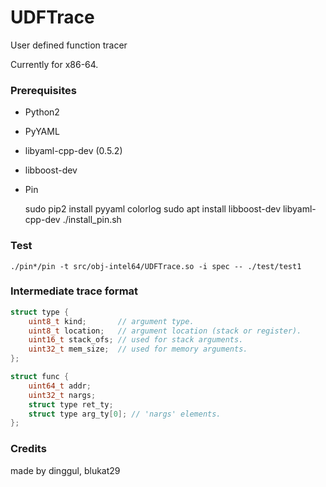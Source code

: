 # UDFTrace

User defined function tracer

Currently for x86-64.

### Prerequisites

- Python2
- PyYAML
- libyaml-cpp-dev (0.5.2)
- libboost-dev
- Pin

    sudo pip2 install pyyaml colorlog
    sudo apt install libboost-dev libyaml-cpp-dev
    ./install_pin.sh

### Test

    ./pin*/pin -t src/obj-intel64/UDFTrace.so -i spec -- ./test/test1

### Intermediate trace format

```c
struct type {
    uint8_t kind;       // argument type.
    uint8_t location;   // argument location (stack or register).
    uint16_t stack_ofs; // used for stack arguments.
    uint32_t mem_size;  // used for memory arguments.
};

struct func {
    uint64_t addr;
    uint32_t nargs;
    struct type ret_ty;
    struct type arg_ty[0]; // 'nargs' elements.
};
```

### Credits

made by dinggul, blukat29
